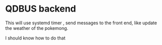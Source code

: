 # QDBUS backend

This will use systemd timer , send messages to the front end, like update the weather of the pokemong.

I should know how to do that
